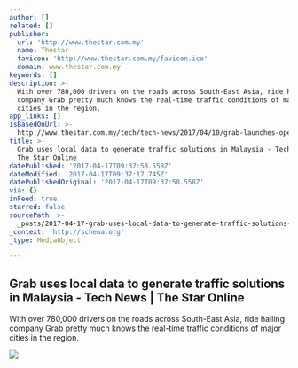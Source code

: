 ```yaml
---
author: []
related: []
publisher:
  url: 'http://www.thestar.com.my'
  name: Thestar
  favicon: 'http://www.thestar.com.my/favicon.ico'
  domain: www.thestar.com.my
keywords: []
description: >-
  With over 780,000 drivers on the roads across South-East Asia, ride hailing
  company Grab pretty much knows the real-time traffic conditions of major
  cities in the region.
app_links: []
isBasedOnUrl: >-
  http://www.thestar.com.my/tech/tech-news/2017/04/10/grab-launches-opentraffic-platform-to-ease-malaysian-traffic-congestions/?utm_content=buffer05d19&utm_medium=social&utm_source=facebook.com&utm_campaign=buffer
title: >-
  Grab uses local data to generate traffic solutions in Malaysia - Tech News |
  The Star Online
datePublished: '2017-04-17T09:37:58.558Z'
dateModified: '2017-04-17T09:37:17.745Z'
datePublishedOriginal: '2017-04-17T09:37:58.558Z'
via: {}
inFeed: true
starred: false
sourcePath: >-
  _posts/2017-04-17-grab-uses-local-data-to-generate-traffic-solutions-in-malays.md
_context: 'http://schema.org'
_type: MediaObject

---
```

<article style=""><h1>Grab uses local data to generate traffic solutions in Malaysia - Tech News | The Star Online</h1><p>With over 780,000 drivers on the roads across South-East Asia, ride hailing company Grab pretty much knows the real-time traffic conditions of major cities in the region.</p><img src="http://www.thestar.com.my/~/media/online/2017/04/10/10/37/dcx_doc6nqd5mpblomo3wwexo.ashx/" /></article>